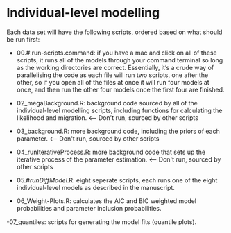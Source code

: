 # Individual-level modelling

Each data set will have the following scripts, ordered based on what should be run first:

- 00.#.run-scripts.command: if you have a mac and click on all of these scripts, it runs all of the models through your command terminal so long as the working directories are correct. Essentially, it’s a crude way of parallelising the code as each file will run two scripts, one after the other, so if you open all of the files at once it will run four models at once, and then run the other four models once the first four are finished. 

- 02_megaBackground.R: background code sourced by all of the individual-level modelling scripts, including functions for calculating the likelihood and migration. <-- Don't run, sourced by other scripts

- 03_background.R: more background code, including the priors of each parameter. <-- Don't run, sourced by other scripts

- 04_runIterativeProcess.R: more background code that sets up the iterative process of the parameter estimation. <-- Don't run, sourced by other scripts


- 05.#_runDiffModel_.R: eight seperate scripts, each runs one of the eight individual-level models as described in the manuscript. 

- 06_Weight-Plots.R: calculates the AIC and BIC weighted model probabilities and parameter inclusion probabilities. 

-07_quantiles: scripts for generating the model fits (quantile plots).
